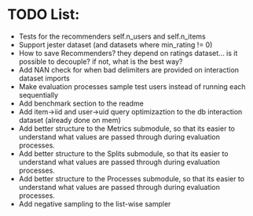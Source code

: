 # TODO List:
- Tests for the recommenders self.n_users and self.n_items
- Support jester dataset (and datasets where min_rating != 0)
- How to save Recommenders? they depend on ratings dataset... is it possible to decouple? if not, what is the best way?
- Add NAN check for when bad delimiters are provided on interaction dataset imports
- Make evaluation processes sample test users instead of running each sequentially
- Add benchmark section to the readme
- Add item->iid and user->uid query optimizaztion to the db interaction dataset (already done on mem)
- Add better structure to the Metrics submodule, so that its easier to understand what values are passed through during evaluation processes.
- Add better structure to the Splits submodule, so that its easier to understand what values are passed through during evaluation processes.
- Add better structure to the Processes submodule, so that its easier to understand what values are passed through during evaluation processes.
- Add negative sampling to the list-wise sampler